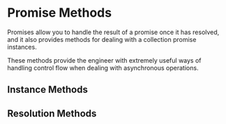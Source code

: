 # Promise Methods
Promises allow you to handle the result of a promise once it has resolved, and it also provides methods for dealing with a collection promise instances. 

These methods provide the engineer with extremely useful ways of handling control flow when dealing with asynchronous operations.

## Instance Methods

## Resolution Methods

